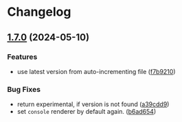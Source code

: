 # Changelog

## [1.7.0](https://github.com/chachanagov/trap/compare/v1.6.0...v1.7.0) (2024-05-10)


### Features

* use latest version from auto-incrementing file ([f7b9210](https://github.com/chachanagov/trap/commit/f7b9210ad152347963956d3bfcd56e2206a44a67))


### Bug Fixes

* return experimental, if version is not found ([a39cdd9](https://github.com/chachanagov/trap/commit/a39cdd90f401e1c20b9e831bb01f5721edf4a921))
* set `console` renderer by default again. ([b6ad654](https://github.com/chachanagov/trap/commit/b6ad65463b55afd0670b46b96b95197f2061e573))
